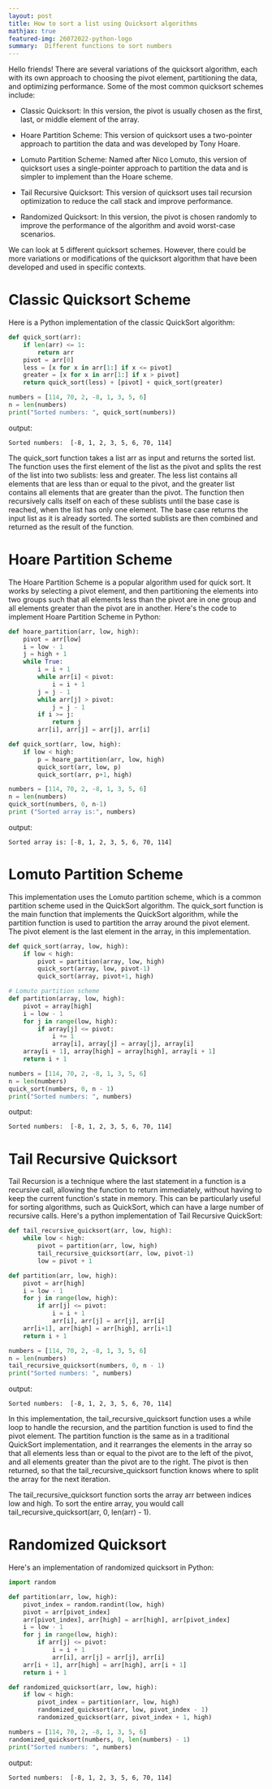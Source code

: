 ```yaml
---
layout: post
title: How to sort a list using Quicksort algorithms
mathjax: true
featured-img: 26072022-python-logo
summary:  Different functions to sort numbers
---
```


Hello friends! There are several variations of the quicksort algorithm, each with its own approach to choosing the pivot element, partitioning the data, and optimizing performance. Some of the most common quicksort schemes include:

* Classic Quicksort: In this version, the pivot is usually chosen as the first, last, or middle element of the array.

* Hoare Partition Scheme: This version of quicksort uses a two-pointer approach to partition the data and was developed by Tony Hoare.

* Lomuto Partition Scheme: Named after Nico Lomuto, this version of quicksort uses a single-pointer approach to partition the data and is simpler to implement than the Hoare scheme.

* Tail Recursive Quicksort: This version of quicksort uses tail recursion optimization to reduce the call stack and improve performance.

* Randomized Quicksort: In this version, the pivot is chosen randomly to improve the performance of the algorithm and avoid worst-case scenarios.

We can look at 5 different quicksort schemes. However, there could be more variations or modifications of the quicksort algorithm that have been developed and used in specific contexts.

# Classic Quicksort Scheme
Here is a Python implementation of the classic QuickSort algorithm:
```python
def quick_sort(arr):
    if len(arr) <= 1:
        return arr
    pivot = arr[0]
    less = [x for x in arr[1:] if x <= pivot]
    greater = [x for x in arr[1:] if x > pivot]
    return quick_sort(less) + [pivot] + quick_sort(greater)

numbers = [114, 70, 2, -8, 1, 3, 5, 6]
n = len(numbers)
print("Sorted numbers: ", quick_sort(numbers))
```
output:
```
Sorted numbers:  [-8, 1, 2, 3, 5, 6, 70, 114]
```

The quick_sort function takes a list arr as input and returns the sorted list. The function uses the first element of the list as the pivot and splits the rest of the list into two sublists: less and greater. The less list contains all elements that are less than or equal to the pivot, and the greater list contains all elements that are greater than the pivot. The function then recursively calls itself on each of these sublists until the base case is reached, when the list has only one element. The base case returns the input list as it is already sorted. The sorted sublists are then combined and returned as the result of the function.


#  Hoare Partition Scheme
The Hoare Partition Scheme is a popular algorithm used for quick sort. It works by selecting a pivot element, and then partitioning the elements into two groups such that all elements less than the pivot are in one group and all elements greater than the pivot are in another. Here's the code to implement Hoare Partition Scheme in Python:
```python
def hoare_partition(arr, low, high):
    pivot = arr[low]
    i = low - 1
    j = high + 1
    while True:
        i = i + 1
        while arr[i] < pivot:
            i = i + 1
        j = j - 1
        while arr[j] > pivot:
            j = j - 1
        if i >= j:
            return j
        arr[i], arr[j] = arr[j], arr[i]

def quick_sort(arr, low, high):
    if low < high:
        p = hoare_partition(arr, low, high)
        quick_sort(arr, low, p)
        quick_sort(arr, p+1, high)

numbers = [114, 70, 2, -8, 1, 3, 5, 6]
n = len(numbers)
quick_sort(numbers, 0, n-1)
print ("Sorted array is:", numbers)
```
output:
```
Sorted array is: [-8, 1, 2, 3, 5, 6, 70, 114]
```

# Lomuto Partition Scheme
This implementation uses the Lomuto partition scheme, which is a common partition scheme used in the QuickSort algorithm. 
The quick_sort function is the main function that implements the QuickSort algorithm, while the partition function is used to partition the array around the pivot element. 
The pivot element is the last element in the array, in this implementation.

```python
def quick_sort(array, low, high):
    if low < high:
        pivot = partition(array, low, high)
        quick_sort(array, low, pivot-1)
        quick_sort(array, pivot+1, high)

# Lomuto partition scheme
def partition(array, low, high):
    pivot = array[high]
    i = low - 1
    for j in range(low, high):
        if array[j] <= pivot:
            i += 1
            array[i], array[j] = array[j], array[i]
    array[i + 1], array[high] = array[high], array[i + 1]
    return i + 1

numbers = [114, 70, 2, -8, 1, 3, 5, 6]
n = len(numbers)
quick_sort(numbers, 0, n - 1)
print("Sorted numbers: ", numbers)
```

output:

```
Sorted numbers:  [-8, 1, 2, 3, 5, 6, 70, 114]
```

# Tail Recursive Quicksort
Tail Recursion is a technique where the last statement in a function is a recursive call, allowing the function to return immediately, without having to keep the current function's state in memory. This can be particularly useful for sorting algorithms, such as QuickSort, which can have a large number of recursive calls. Here's a python implementation of Tail Recursive QuickSort:

```python
def tail_recursive_quicksort(arr, low, high):
    while low < high:
        pivot = partition(arr, low, high)
        tail_recursive_quicksort(arr, low, pivot-1)
        low = pivot + 1

def partition(arr, low, high):
    pivot = arr[high]
    i = low - 1
    for j in range(low, high):
        if arr[j] <= pivot:
            i = i + 1
            arr[i], arr[j] = arr[j], arr[i]
    arr[i+1], arr[high] = arr[high], arr[i+1]
    return i + 1

numbers = [114, 70, 2, -8, 1, 3, 5, 6]
n = len(numbers)
tail_recursive_quicksort(numbers, 0, n - 1)
print("Sorted numbers: ", numbers)
```
output:
```
Sorted numbers:  [-8, 1, 2, 3, 5, 6, 70, 114]
```
In this implementation, the tail_recursive_quicksort function uses a while loop to handle the recursion, and the partition function is used to find the pivot element. The partition function is the same as in a traditional QuickSort implementation, and it rearranges the elements in the array so that all elements less than or equal to the pivot are to the left of the pivot, and all elements greater than the pivot are to the right. The pivot is then returned, so that the tail_recursive_quicksort function knows where to split the array for the next iteration.

The tail_recursive_quicksort function sorts the array arr between indices low and high. To sort the entire array, you would call tail_recursive_quicksort(arr, 0, len(arr) - 1).

# Randomized Quicksort
Here's an implementation of randomized quicksort in Python:

```python
import random

def partition(arr, low, high):
    pivot_index = random.randint(low, high)
    pivot = arr[pivot_index]
    arr[pivot_index], arr[high] = arr[high], arr[pivot_index]
    i = low - 1
    for j in range(low, high):
        if arr[j] <= pivot:
            i = i + 1
            arr[i], arr[j] = arr[j], arr[i]
    arr[i + 1], arr[high] = arr[high], arr[i + 1]
    return i + 1

def randomized_quicksort(arr, low, high):
    if low < high:
        pivot_index = partition(arr, low, high)
        randomized_quicksort(arr, low, pivot_index - 1)
        randomized_quicksort(arr, pivot_index + 1, high)

numbers = [114, 70, 2, -8, 1, 3, 5, 6]
randomized_quicksort(numbers, 0, len(numbers) - 1)
print("Sorted numbers: ", numbers)
```
output:
```
Sorted numbers:  [-8, 1, 2, 3, 5, 6, 70, 114]
```

